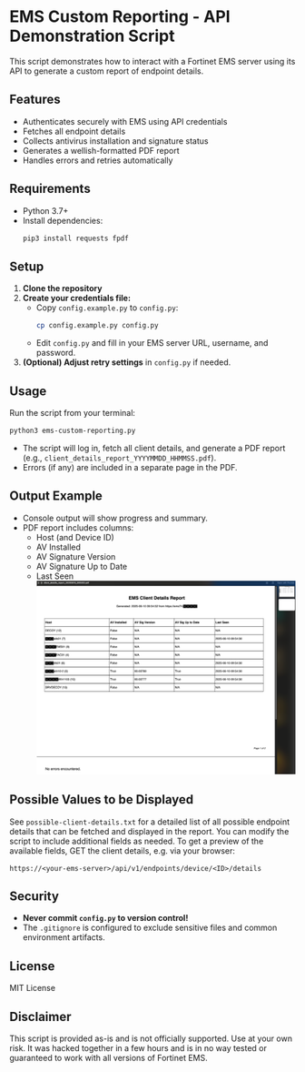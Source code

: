 # EMS Custom Reporting - API Demonstration Script
This script demonstrates how to interact with a Fortinet EMS server using its API to generate a custom report of endpoint details.

## Features
- Authenticates securely with EMS using API credentials
- Fetches all endpoint details
- Collects antivirus installation and signature status
- Generates a wellish-formatted PDF report
- Handles errors and retries automatically

## Requirements
- Python 3.7+
- Install dependencies:
  ```sh
  pip3 install requests fpdf
  ```

## Setup
1. **Clone the repository**
2. **Create your credentials file:**
   - Copy `config.example.py` to `config.py`:
     ```sh
     cp config.example.py config.py
     ```
   - Edit `config.py` and fill in your EMS server URL, username, and password.
3. **(Optional) Adjust retry settings** in `config.py` if needed.

## Usage
Run the script from your terminal:

```sh
python3 ems-custom-reporting.py
```

- The script will log in, fetch all client details, and generate a PDF report (e.g., `client_details_report_YYYYMMDD_HHMMSS.pdf`).
- Errors (if any) are included in a separate page in the PDF.

## Output Example
- Console output will show progress and summary.
- PDF report includes columns:
  - Host (and Device ID)
  - AV Installed
  - AV Signature Version
  - AV Signature Up to Date
  - Last Seen
 ![Screenshot of a Sample Report](samples/client_details_report_20250610_095452.png)

## Possible Values to be Displayed
See `possible-client-details.txt` for a detailed list of all possible endpoint details that can be fetched and displayed in the report.
You can modify the script to include additional fields as needed. To get a preview of the available fields, GET the client details, e.g. via your browser:
```
https://<your-ems-server>/api/v1/endpoints/device/<ID>/details
```

## Security
- **Never commit `config.py` to version control!**
- The `.gitignore` is configured to exclude sensitive files and common environment artifacts.

## License
MIT License

## Disclaimer
This script is provided as-is and is not officially supported. Use at your own risk.
It was hacked together in a few hours and is in no way tested or guaranteed to work with all versions of Fortinet EMS. 
